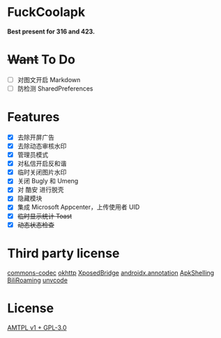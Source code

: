 # FuckCoolapk

**Best present for 316 and 423.**

# ~~Want~~ To Do

- [ ] 对图文开启 Markdown
- [ ] 防检测 SharedPreferences

# Features

- [x] 去除开屏广告
- [x] 去除动态审核水印
- [x] 管理员模式
- [x] 对私信开启反和谐
- [x] 临时关闭图片水印
- [x] 关闭 Bugly 和 Umeng
- [x] 对 酷安 进行脱壳
- [x] 隐藏模块
- [x] 集成 Microsoft Appcenter，上传使用者 UID
- [x] ~~临时显示统计 Toast~~
- [x] ~~动态状态检查~~

# Third party license

[commons-codec](https://commons.apache.org/proper/commons-codec/) [okhttp](https://square.github.io/okhttp/#license) [XposedBridge](https://github.com/rovo89/XposedBridge) [androidx.annotation](https://android.googlesource.com/platform/frameworks/support/+/androidx-master-dev/annotation/annotation/) [ApkShelling](https://github.com/OakChen/ApkShelling) [BiliRoaming](https://github.com/yujincheng08/BiliRoaming/blob/master/LICENSE) [unvcode](https://github.com/RimoChan/unvcode)

# License

[AMTPL v1 + GPL-3.0](LICENSE)

